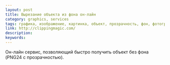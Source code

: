 ```yaml
---
layout: post
title: Вырезание объекта из фона он-лайн
category: graphics, services
tags: графика, изображение, картинка, объект, прозрачность, фон, фотография
link: http://clippingmagic.com/
description:
keywords:
---
```


<p>Он-лайн сервис, позволяющий быстро получить объект без фона (PNG24 с прозрачностью).</p>
